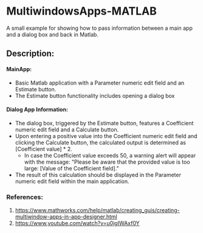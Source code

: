 # MultiwindowsApps-MATLAB #
A small example for showing how to pass information between a main app and a dialog box and back in Matlab.

## Description: ##
#### MainApp: ####
* Basic Matlab application with a Parameter numeric edit field and an Estimate button.
* The Estimate button functionality includes opening a dialog box

#### Dialog App Information: ####
* The dialog box, triggered by the Estimate button, features a Coefficient numeric edit field and a Calculate button.
* Upon entering a positive value into the Coefficient numeric edit field and clicking the Calculate button, the calculated output is determined as [Coefficient value] * 2.
  * In case the Coefficient value exceeds 50, a warning alert will appear with the message: "Please be aware that the provided   value is too large: [Value of the Coefficient field]."
* The result of this calculation should be displayed in the Parameter numeric edit field within the main application.


### References: ###

1. https://www.mathworks.com/help/matlab/creating_guis/creating-multiwindow-apps-in-app-designer.html
2. https://www.youtube.com/watch?v=u0jgIWAxf0Y
